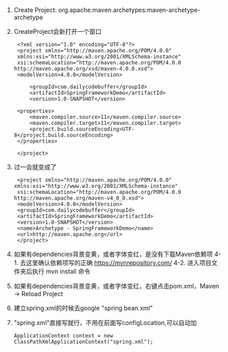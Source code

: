1. Create Project: org.apache.maven.archetypes:maven-archetype-archetype
2. CreateProject会新打开一个窗口
                
        <?xml version="1.0" encoding="UTF-8"?>
        <project xmlns="http://maven.apache.org/POM/4.0.0"
        xmlns:xsi="http://www.w3.org/2001/XMLSchema-instance"
        xsi:schemaLocation="http://maven.apache.org/POM/4.0.0 http://maven.apache.org/xsd/maven-4.0.0.xsd">
        <modelVersion>4.0.0</modelVersion>
    
            <groupId>com.dailycodebuffer</groupId>
            <artifactId>SpringFrameworkDemo</artifactId>
            <version>1.0-SNAPSHOT</version>
    
        <properties>
            <maven.compiler.source>11</maven.compiler.source>
            <maven.compiler.target>11</maven.compiler.target>
            <project.build.sourceEncoding>UTF-8</project.build.sourceEncoding>
        </properties>
    
        </project>


3. 过一会就变成了

        <project xmlns="http://maven.apache.org/POM/4.0.0" xmlns:xsi="http://www.w3.org/2001/XMLSchema-instance"
        xsi:schemaLocation="http://maven.apache.org/POM/4.0.0 http://maven.apache.org/maven-v4_0_0.xsd">
        <modelVersion>4.0.0</modelVersion>
        <groupId>com.dailycodebuffer</groupId>
        <artifactId>SpringFrameworkDemo</artifactId>
        <version>1.0-SNAPSHOT</version>
        <name>Archetype - SpringFrameworkDemo</name>
        <url>http://maven.apache.org</url>
        </project>
4. 如果有dependencies背景变黄，或者字体变红，是没有下载Maven依赖项
  4-1. 去这里确认依赖项写的正确 https://mvnrepository.com/
  4-2. 进入项目文件夹后执行 mvn install 命令
5. 如果有dependencies背景变黄，或者字体变红，右键点击pom.xml，Maven -> Reload Project
6. 建立spring.xml的时候去google "spring bean xml"
7.  "spring.xml"直接写就行，不用在前面写configLocation,可以自动加

        ApplicationContext context = new ClassPathXmlApplicationContext("spring.xml");
